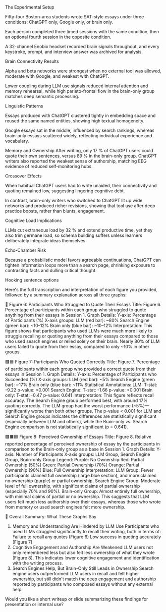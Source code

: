 The Experimental Setup

Fifty-four Boston-area students wrote SAT-style essays under three conditions: ChatGPT only, Google only, or brain only.

Each person completed three timed sessions with the same condition, then an optional fourth session in the opposite condition.

A 32-channel Enobio headset recorded brain signals throughout, and every keystroke, prompt, and interview answer was archived for analysis.

Brain Connectivity Results

Alpha and beta networks were strongest when no external tool was allowed, moderate with Google, and weakest with ChatGPT.

Lower coupling during LLM use signals reduced internal attention and memory rehearsal, while high parieto-frontal flow in the brain-only group matches deep semantic processing.

Linguistic Patterns

Essays produced with ChatGPT clustered tightly in embedding space and reused the same named entities, showing high textual homogeneity.

Google essays sat in the middle, influenced by search rankings, whereas brain-only essays scattered widely, reflecting individual experience and vocabulary.

Memory and Ownership After writing, only 17 % of ChatGPT users could quote their own sentences, versus 89 % in the brain-only group. ChatGPT writers also reported the weakest sense of authorship, matching EEG evidence of reduced self-monitoring hubs.



Crossover Effects

When habitual ChatGPT users had to write unaided, their connectivity and quoting remained low, suggesting lingering cognitive debt.

In contrast, brain-only writers who switched to ChatGPT lit up wide networks and produced richer revisions, showing that tool use after deep practice boosts, rather than blunts, engagement.

Cognitive Load Implications

LLMs cut extraneous load by 32 % and extend productive time, yet they also trim germane load, so schema building suffers unless learners deliberately integrate ideas themselves.

Echo-Chamber Risk

Because a probabilistic model favors agreeable continuations, ChatGPT can tighten information loops more than a search page, shrinking exposure to contrasting facts and dulling critical thought.

Hooking sentence options

Here's the full transcription and interpretation of each figure you provided, followed by a summary explanation across all three graphs:

🔴 Figure 6: Participants Who Struggled to Quote Their Essays
Title: Figure 6. Percentage of participants within each group who struggled to quote anything from their essays in Session 1.
Graph Details:
Y-axis: Percentage of Participants (%)
X-axis groups:
LLM (red bar): ~80%
Search Engine (green bar): ~10–12%
Brain only (blue bar): ~10–12%
Interpretation:
This figure shows that participants who used LLMs were much more likely to struggle recalling or quoting anything from their essays compared to those who used search engines or relied solely on their brain. Nearly 80% of LLM users failed to quote from their essay, compared to only ~10% in other groups.

🟩🟦 Figure 7: Participants Who Quoted Correctly
Title: Figure 7. Percentage of participants within each group who provided a correct quote from their essays in Session 1.
Graph Details:
Y-axis: Percentage of Participants who Succeeded (%)
X-axis groups:
LLM (red bar): ~5%
Search Engine (green bar): ~17%
Brain only (blue bar): ~11%
Statistical Annotations:
LLM:
T-stat: -9.22
p-value: <0.001
Search Engine:
T-stat: -1.66
p-value: <0.001
Brain only:
T-stat: -0.47
p-value: 0.641
Interpretation:
This figure reflects recall accuracy. The Search Engine group performed best, with around 17% quoting correctly. The LLM group had the worst performance (~5%)—significantly worse than both other groups. The p-value < 0.001 for LLM and Search Engine groups indicates the differences are statistically significant (especially between LLM and others), while the Brain-only vs. Search Engine comparison is not statistically significant (p = 0.641).

🟪🟧🟦 Figure 8: Perceived Ownership of Essays
Title: Figure 8. Relative reported percentage of perceived ownership of essay by the participants in comparison to the Brain-only group as a base in Session 1.
Graph Details:
Y-axis: Number of Participants
X-axis groups: LLM Group, Search Engine Group, Brain-only Group
Legend:
Purple: No Ownership
Red: Partial Ownership (50%)
Green: Partial Ownership (70%)
Orange: Partial Ownership (90%)
Blue: Full Ownership
Interpretation:
LLM Group: Fewer participants claimed full ownership (large blue section), and more claimed no ownership (purple) or partial ownership.
Search Engine Group: Moderate level of full ownership, with significant claims of partial ownership (especially 70% and 90%).
Brain-only Group: Almost entirely full ownership, with minimal claims of partial or no ownership.
This suggests that LLM users felt much less authorship over their essays, whereas those who wrote from memory or used search engines felt more ownership.

🧠 Overall Summary: What These Graphs Say
1. Memory and Understanding Are Hindered by LLM Use
Participants who used LLMs struggled significantly to recall their writing, both in terms of:
Failure to recall any quotes (Figure 6)
Low success in quoting accurately (Figure 7)
2. Cognitive Engagement and Authorship Are Weakened
LLM users not only remembered less but also felt less ownership of what they wrote (Figure 8). This indicates lower cognitive engagement and identification with the writing process.
3. Search Engines Help, But Brain-Only Still Leads in Ownership
Search engine users outperformed LLM users in recall and felt higher ownership, but still didn't match the deep engagement and authorship reported by participants who composed essays without any external help.

Would you like a short writeup or slide summarizing these findings for presentation or internal use?


